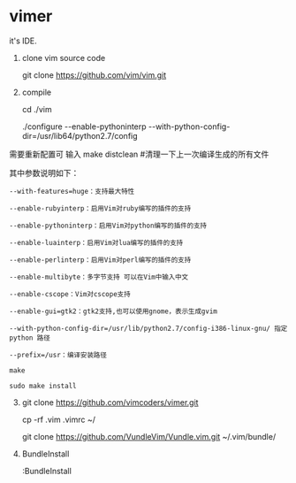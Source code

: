 # vimer
it's IDE.

1. clone vim source code

	git clone https://github.com/vim/vim.git

2. compile

	cd ./vim

	./configure --enable-pythoninterp --with-python-config-dir=/usr/lib64/python2.7/config

需要重新配置可 输入 make distclean #清理一下上一次编译生成的所有文件

其中参数说明如下：

	--with-features=huge：支持最大特性
	
	--enable-rubyinterp：启用Vim对ruby编写的插件的支持
	
	--enable-pythoninterp：启用Vim对python编写的插件的支持
	
	--enable-luainterp：启用Vim对lua编写的插件的支持
	
	--enable-perlinterp：启用Vim对perl编写的插件的支持
	
	--enable-multibyte：多字节支持 可以在Vim中输入中文
	
	--enable-cscope：Vim对cscope支持
	
	--enable-gui=gtk2：gtk2支持,也可以使用gnome，表示生成gvim
	
	--with-python-config-dir=/usr/lib/python2.7/config-i386-linux-gnu/ 指定 python 路径
	
	--prefix=/usr：编译安装路径

	make
	
	sudo make install

3. git clone https://github.com/vimcoders/vimer.git

	cp -rf .vim .vimrc ~/

	git clone https://github.com/VundleVim/Vundle.vim.git ~/.vim/bundle/

4. BundleInstall

    :BundleInstall

